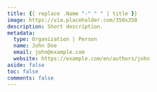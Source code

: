 ```yaml
---
title: {{ replace .Name "-" " " | title }}
image: https://via.placeholder.com/350x350
description: Short description.
metadata:
  type: Organization | Person
  name: John Doe
  email: john@example.com
  website: https://example.com/en/authors/john
aside: false
toc: false
comments: false
---
```



